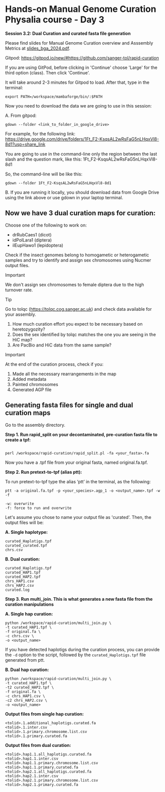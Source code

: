 # Hands-on Manual Genome Curation Physalia course - Day 3

**Session 3.2: Dual Curation and curated fasta file generation**

Please find slides for Manual Genome Curation overview and Asssembly Metrics at [slides_bga_2024.pdf](slides_bga_2024.pdf).

Gitpod: https://gitpod.io/new/#https://github.com/sanger-tol/rapid-curation

If you are using GitPod, before clicking in 'Continue' choose 'Large' for the third option (class). Then click 'Continue'.

It will take around 2-3 minutes for Gitpod to load. After that, type in the terminal: 

```
export PATH=/workspace/mambaforge/bin/:$PATH

```

Now you need to download the data we are going to use in this session:

A. From gitpod:

```
gdown --folder <link_to_folder_in_google_drive>

```

For example, for the following link:
https://drive.google.com/drive/folders/1Ft_F2-KsqsAL2wRsFaG5nLHqxVl8-8d1?usp=share_link

You are going to use in the command-line only the region between the last slash and the question mark, like this: 1Ft_F2-KsqsAL2wRsFaG5nLHqxVl8-8d1

So, the command-line will be like this:

```
gdown --folder 1Ft_F2-KsqsAL2wRsFaG5nLHqxVl8-8d1

```

B. If you are running it locally, you should download data from Google Drive using the link above or use gdown in your laptop terminal.


## Now we have 3 dual curation maps for curation:

Choose one of the following to work on:

- drRubCaes1 (dicot)
- idPolLara1 (diptera)
- ilEupHawo1 (lepidoptera)


Check if the insect genomes belong to homogametic or heterogametic samples and try to identify and assign sex chromosomes using Nucmer output files.

> [!IMPORTANT]
> We don't assign sex chromosomes to female diptera due to the high turnover rate.

> [!TIP]
> Go to tolqc (https://tolqc.cog.sanger.ac.uk) and check data available for your assembly. 
> 1. How much curation effort you expect to be necessary based on heretozygozity? 
> 2. Does the sex identified by tolqc matches the one you are seeing in the HiC map?
> 3. Are PacBio and HiC data from the same sample?


> [!IMPORTANT]
> At the end of the curation process, check if you:
> 1. Made all the necessary rearrangements in the map
> 2. Added metadata
> 3. Painted chromosomes
> 4. Generated AGP file

## Generating fasta files for single and dual curation maps


Go to the assembly directory.

**Step 1. Run rapid_split on your decontaminated, pre-curation fasta file to create a tpf:**

```

perl /workspace/rapid-curation/rapid_split.pl -fa <your_fasta>.fa

```

Now you have a .tpf file from your original fasta, named original.fa.tpf.


**Step 2. Run pretext-to-tpf (alias ptt):**

To run pretext-to-tpf type the alias ‘ptt’ in the terminal, as the following:

```
ptt -a original.fa.tpf -p <your_species>.agp_1 -o <output_name>.tpf -w -f

```


```
-w: overwrite 
-f: force to run and overwrite
```

Let's assume you chose to name your output file as 'curated'. Then, the output files will be:

**A. Single haplotype:**

```
curated_Haplotigs.tpf
curated_curated.tpf
chrs.csv

```

**B. Dual curation:**

```
curated_Haplotigs.tpf
curated_HAP1.tpf
curated_HAP2.tpf
chrs_HAP1.csv
chrs_HAP2.csv
curated.log

```

**Step 3. Run multi_join. This is what generates a new fasta file from the curation manipulations**

**A. Single hap curation:**

```
python /workspace/rapid-curation/multi_join.py \
-t curated_HAP1.tpf \
-f original.fa \
-c chrs.csv \
-o <output_name>

```
If you have detected haplotigs during the curation process, you can provide the ```-d``` option to the script, followed by the ```curated_Haplotigs.tpf``` file generated from ptt.

**B. Dual hap curation:**

```
python /workspace/rapid-curation/multi_join.py \
-t curated_HAP1.tpf \
-t2 curated_HAP2.tpf \
-f original.fa \
-c chrs_HAP1.csv \
-c2 chrs_HAP2.csv \
-o <output_name>

```

**Output files from single hap curation:**

```
<tolid>.1.additional_haplotigs.curated.fa
<tolid>.1.inter.csv
<tolid>.1.primary.chromosome.list.csv
<tolid>.1.primary.curated.fa
```

**Output files from dual curation:**

```
<tolid>.hap1.1.all_haplotigs.curated.fa
<tolid>.hap1.1.inter.csv
<tolid>.hap1.1.primary.chromosome.list.csv
<tolid>.hap1.1.primary.curated.fa
<tolid>.hap2.1.all_haplotigs.curated.fa
<tolid>.hap2.1.inter.csv
<tolid>.hap2.1.primary.chromosome.list.csv
<tolid>.hap2.1.primary.curated.fa
```





